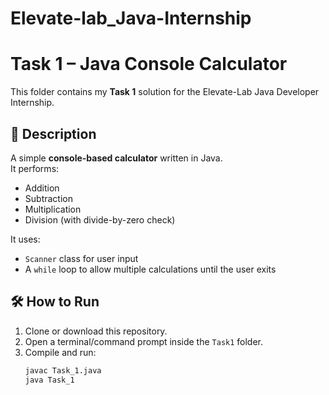 # Elevate-lab_Java-Internship
# Task 1 – Java Console Calculator

This folder contains my **Task 1** solution for the Elevate-Lab Java Developer Internship.

## 📌 Description
A simple **console-based calculator** written in Java.  
It performs:
- Addition
- Subtraction
- Multiplication
- Division (with divide-by-zero check)

It uses:
- `Scanner` class for user input
- A `while` loop to allow multiple calculations until the user exits

## 🛠️ How to Run
1. Clone or download this repository.
2. Open a terminal/command prompt inside the `Task1` folder.
3. Compile and run:
   ```bash
   javac Task_1.java
   java Task_1
